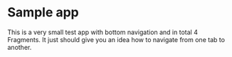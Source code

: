 # Sample app

This is a very small test app with bottom navigation and in total 4 Fragments. It just should give
you an idea how to navigate from one tab to another.